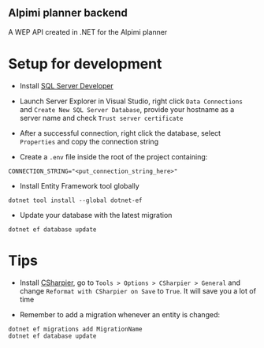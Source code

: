 ## Alpimi planner backend
A WEP API created in .NET for the Alpimi planner

# Setup for development

- Install [SQL Server Developer](https://www.microsoft.com/pl-pl/sql-server/sql-server-downloads)

- Launch Server Explorer in Visual Studio, right click `Data Connections` and `Create New SQL Server Database`, provide your hostname as a server name and check `Trust server certificate`

- After a successful connection, right click the database, select `Properties` and copy the connection string

- Create a `.env` file inside the root of the project containing:
```
CONNECTION_STRING="<put_connection_string_here>"
```

- Install Entity Framework tool globally
```
dotnet tool install --global dotnet-ef
```

- Update your database with the latest migration
```
dotnet ef database update
```

# Tips

- Install [CSharpier](https://marketplace.visualstudio.com/items?itemName=csharpier.CSharpier), go to `Tools > Options > CSharpier > General` and change `Reformat with CSharpier on Save` to `True`. It will save you a lot of time

- Remember to add a migration whenever an entity is changed:
```
dotnet ef migrations add MigrationName
dotnet ef database update
```

